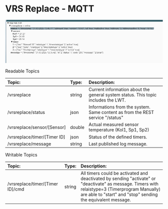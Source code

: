 # VRS Replace - MQTT

![MQTT Explorer VRS Replace topics](/doc/mqtt_md_1.png)

Readable Topics

| Topic: | Type: | Description: |
| :--- | :--- | :--- | 
| /vrsreplace | string | Current information about the general system status. This topic includes the LWT. |
| /vrsreplace/status | json | Informations from the system. Same content as from the REST service "/status" |
| /vrsreplace/sensor/[Sensor] | double | Actual measured sensor temperature (Kol1, Sp1, Sp2)  |
| /vrsreplace/timer/[Timer ID] | json | Status of the defined timers. |
| /vrsreplace/message | string | Last published log message. |


Writable Topics

| Topic: | Type: | Description: |
| :--- | :--- | :--- | 
| /vrsreplace/timer/[Timer ID]/cmd | string | All timers could be activated and deactivated by sending "activate" or "deactivate" as message. Timers with relaistype=3 (Timerprogram Manually) are able to "start" and "stop" sending the equivalent message. |




